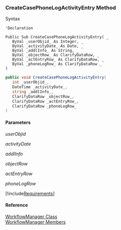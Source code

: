 ﻿### CreateCasePhoneLogActivityEntry Method

Syntax

```vbnet
'Declaration

Public Sub CreateCasePhoneLogActivityEntry( _
   ByVal _userObjid_ As Integer, _
   ByVal _activityDate_ As Date, _
   ByVal _addlInfo_ As String, _
   ByVal _objectRow_ As ClarifyDataRow, _
   ByVal _actEntryRow_ As ClarifyDataRow, _
   ByVal _phoneLogRow_ As ClarifyDataRow _
) 
```

```csharp
public void CreateCasePhoneLogActivityEntry( 
   int _userObjid_,
   DateTime _activityDate_,
   string _addlInfo_,
   ClarifyDataRow _objectRow_,
   ClarifyDataRow _actEntryRow_,
   ClarifyDataRow _phoneLogRow_
)
```

#### Parameters

_userObjid_

_activityDate_

_addlInfo_

_objectRow_

_actEntryRow_

_phoneLogRow_

[!include[Requirements](../partials/requirements.md)]

#### Reference

[WorkflowManager Class](fcSDK~FChoice.Foundation.Clarify.Workflow.WorkflowManager.md)  
[WorkflowManager Members](fcSDK~FChoice.Foundation.Clarify.Workflow.WorkflowManager_members.md)